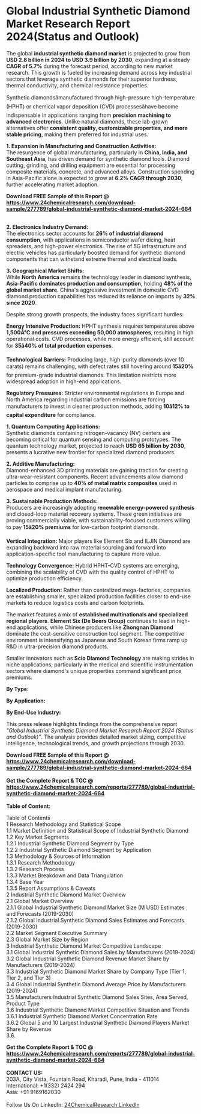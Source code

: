 <h1>Global Industrial Synthetic Diamond Market Research Report 2024(Status and Outlook)</h1><p>The global <strong>industrial synthetic diamond market</strong> is projected to grow from <strong>USD 2.8 billion in 2024 to USD 3.9 billion by 2030</strong>, expanding at a steady <strong>CAGR of 5.7%</strong> during the forecast period, according to new market research. This growth is fueled by increasing demand across key industrial sectors that leverage synthetic diamonds for their superior hardness, thermal conductivity, and chemical resistance properties.</p><p>Synthetic diamondsâmanufactured through high-pressure high-temperature (HPHT) or chemical vapor deposition (CVD) processesâhave become indispensable in applications ranging from <strong>precision machining to advanced electronics</strong>. Unlike natural diamonds, these lab-grown alternatives offer <strong>consistent quality, customizable properties, and more stable pricing</strong>, making them preferred for industrial uses.</p><p><strong>1. Expansion in Manufacturing and Construction Activities:</strong><br>
The resurgence of global manufacturing, particularly in <strong>China, India, and Southeast Asia</strong>, has driven demand for synthetic diamond tools. Diamond cutting, grinding, and drilling equipment are essential for processing composite materials, concrete, and advanced alloys. Construction spending in Asia-Pacific alone is expected to grow at <strong>6.2% CAGR through 2030</strong>, further accelerating market adoption.</p><div><b>Download FREE Sample of this Report @ 
            <a href="https://www.24chemicalresearch.com/download-sample/277789/global-industrial-synthetic-diamond-market-2024-664">
            https://www.24chemicalresearch.com/download-sample/277789/global-industrial-synthetic-diamond-market-2024-664</a></b></div><br><p><strong>2. Electronics Industry Demand:</strong><br>
The electronics sector accounts for <strong>26% of industrial diamond consumption</strong>, with applications in semiconductor wafer dicing, heat spreaders, and high-power electronics. The rise of 5G infrastructure and electric vehicles has particularly boosted demand for synthetic diamond components that can withstand extreme thermal and electrical loads.</p><p><strong>3. Geographical Market Shifts:</strong><br>
While <strong>North America</strong> remains the technology leader in diamond synthesis, <strong>Asia-Pacific dominates production and consumption</strong>, holding <strong>48% of the global market share</strong>. China's aggressive investment in domestic CVD diamond production capabilities has reduced its reliance on imports by <strong>32% since 2020</strong>.</p><p>Despite strong growth prospects, the industry faces significant hurdles:</p><p><strong>Energy Intensive Production:</strong> HPHT synthesis requires temperatures above <strong>1,500Â°C and pressures exceeding 50,000 atmospheres</strong>, resulting in high operational costs. CVD processes, while more energy efficient, still account for <strong>35â40% of total production expenses</strong>.</p><p><strong>Technological Barriers:</strong> Producing large, high-purity diamonds (over 10 carats) remains challenging, with defect rates still hovering around <strong>15â20%</strong> for premium-grade industrial diamonds. This limitation restricts more widespread adoption in high-end applications.</p><p><strong>Regulatory Pressures:</strong> Stricter environmental regulations in Europe and North America regarding industrial carbon emissions are forcing manufacturers to invest in cleaner production methods, adding <strong>10â12% to capital expenditure</strong> for compliance.</p><p><strong>1. Quantum Computing Applications:</strong><br>
Synthetic diamonds containing nitrogen-vacancy (NV) centers are becoming critical for quantum sensing and computing prototypes. The quantum technology market, projected to reach <strong>USD 65 billion by 2030</strong>, presents a lucrative new frontier for specialized diamond producers.</p><p><strong>2. Additive Manufacturing:</strong><br>
Diamond-enhanced 3D printing materials are gaining traction for creating ultra-wear-resistant components. Recent advancements allow diamond particles to comprise up to <strong>40% of metal matrix composites</strong> used in aerospace and medical implant manufacturing.</p><p><strong>3. Sustainable Production Methods:</strong><br>
Producers are increasingly adopting <strong>renewable energy-powered synthesis</strong> and closed-loop material recovery systems. These green initiatives are proving commercially viable, with sustainability-focused customers willing to pay <strong>15â20% premiums</strong> for low-carbon footprint diamonds.</p><p><strong>Vertical Integration:</strong> Major players like Element Six and ILJIN Diamond are expanding backward into raw material sourcing and forward into application-specific tool manufacturing to capture more value.</p><p><strong>Technology Convergence:</strong> Hybrid HPHT-CVD systems are emerging, combining the scalability of CVD with the quality control of HPHT to optimize production efficiency.</p><p><strong>Localized Production:</strong> Rather than centralized mega-factories, companies are establishing smaller, specialized production facilities closer to end-use markets to reduce logistics costs and carbon footprints.</p><p>The market features a mix of <strong>established multinationals and specialized regional players</strong>. <strong>Element Six (De Beers Group)</strong> continues to lead in high-end applications, while Chinese producers like <strong>Zhongnan Diamond</strong> dominate the cost-sensitive construction tool segment. The competitive environment is intensifying as Japanese and South Korean firms ramp up R&amp;D in ultra-precision diamond products.</p><p>Smaller innovators such as <strong>Scio Diamond Technology</strong> are making strides in niche applications, particularly in the medical and scientific instrumentation sectors where diamond's unique properties command significant price premiums.</p><p><strong>By Type:</strong></p><p><strong>By Application:</strong></p><p><strong>By End-Use Industry:</strong></p><p>This press release highlights findings from the comprehensive report <em>"Global Industrial Synthetic Diamond Market Research Report 2024 (Status and Outlook)"</em>. The analysis provides detailed market sizing, competitive intelligence, technological trends, and growth projections through 2030.</p><div><b>Download FREE Sample of this Report @ 
            <a href="https://www.24chemicalresearch.com/download-sample/277789/global-industrial-synthetic-diamond-market-2024-664">
            https://www.24chemicalresearch.com/download-sample/277789/global-industrial-synthetic-diamond-market-2024-664</a></b></div><br><div><b>Get the Complete Report & TOC @ 
            <a href="https://www.24chemicalresearch.com/reports/277789/global-industrial-synthetic-diamond-market-2024-664">
            https://www.24chemicalresearch.com/reports/277789/global-industrial-synthetic-diamond-market-2024-664</a></b></div><br>
            <b>Table of Content:</b><p>Table of Contents<br />
1 Research Methodology and Statistical Scope<br />
1.1 Market Definition and Statistical Scope of Industrial Synthetic Diamond<br />
1.2 Key Market Segments<br />
1.2.1 Industrial Synthetic Diamond Segment by Type<br />
1.2.2 Industrial Synthetic Diamond Segment by Application<br />
1.3 Methodology & Sources of Information<br />
1.3.1 Research Methodology<br />
1.3.2 Research Process<br />
1.3.3 Market Breakdown and Data Triangulation<br />
1.3.4 Base Year<br />
1.3.5 Report Assumptions & Caveats<br />
2 Industrial Synthetic Diamond Market Overview<br />
2.1 Global Market Overview<br />
2.1.1 Global Industrial Synthetic Diamond Market Size (M USD) Estimates and Forecasts (2019-2030)<br />
2.1.2 Global Industrial Synthetic Diamond Sales Estimates and Forecasts (2019-2030)<br />
2.2 Market Segment Executive Summary<br />
2.3 Global Market Size by Region<br />
3 Industrial Synthetic Diamond Market Competitive Landscape<br />
3.1 Global Industrial Synthetic Diamond Sales by Manufacturers (2019-2024)<br />
3.2 Global Industrial Synthetic Diamond Revenue Market Share by Manufacturers (2019-2024)<br />
3.3 Industrial Synthetic Diamond Market Share by Company Type (Tier 1, Tier 2, and Tier 3)<br />
3.4 Global Industrial Synthetic Diamond Average Price by Manufacturers (2019-2024)<br />
3.5 Manufacturers Industrial Synthetic Diamond Sales Sites, Area Served, Product Type<br />
3.6 Industrial Synthetic Diamond Market Competitive Situation and Trends<br />
3.6.1 Industrial Synthetic Diamond Market Concentration Rate<br />
3.6.2 Global 5 and 10 Largest Industrial Synthetic Diamond Players Market Share by Revenue<br />
3.6.</p><div><b>Get the Complete Report & TOC @ 
            <a href="https://www.24chemicalresearch.com/reports/277789/global-industrial-synthetic-diamond-market-2024-664">
            https://www.24chemicalresearch.com/reports/277789/global-industrial-synthetic-diamond-market-2024-664</a></b></div><br><b>CONTACT US:</b><br>
            203A, City Vista, Fountain Road, Kharadi, Pune, India - 411014<br>
            International: +1(332) 2424 294<br>
            Asia: +91 9169162030 <br><br>
            Follow Us On LinkedIn: <a href="https://www.linkedin.com/company/24chemicalresearch/">24ChemicalResearch LinkedIn</a>